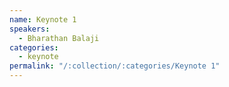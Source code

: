 ```yaml
---
name: Keynote 1
speakers:
  - Bharathan Balaji
categories:
  - keynote
permalink: "/:collection/:categories/Keynote 1"
---
```


<!-- ##### :tv: [Watch Live Recording!]() -->


